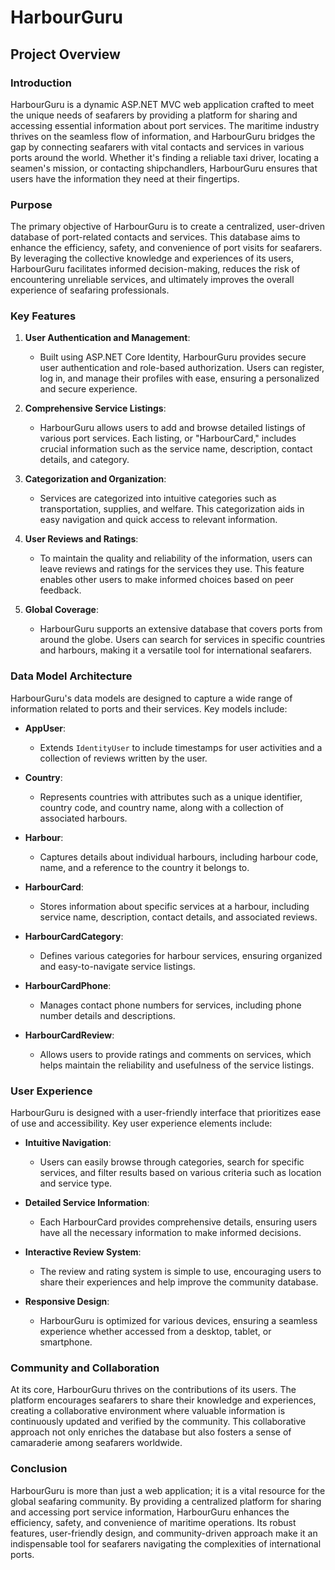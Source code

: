 # HarbourGuru

## Project Overview

### Introduction
HarbourGuru is a dynamic ASP.NET MVC web application crafted to meet the unique needs of seafarers by providing a platform for sharing and accessing essential information about port services. The maritime industry thrives on the seamless flow of information, and HarbourGuru bridges the gap by connecting seafarers with vital contacts and services in various ports around the world. Whether it's finding a reliable taxi driver, locating a seamen's mission, or contacting shipchandlers, HarbourGuru ensures that users have the information they need at their fingertips.

### Purpose
The primary objective of HarbourGuru is to create a centralized, user-driven database of port-related contacts and services. This database aims to enhance the efficiency, safety, and convenience of port visits for seafarers. By leveraging the collective knowledge and experiences of its users, HarbourGuru facilitates informed decision-making, reduces the risk of encountering unreliable services, and ultimately improves the overall experience of seafaring professionals.

### Key Features
1. **User Authentication and Management**:
   - Built using ASP.NET Core Identity, HarbourGuru provides secure user authentication and role-based authorization. Users can register, log in, and manage their profiles with ease, ensuring a personalized and secure experience.

2. **Comprehensive Service Listings**:
   - HarbourGuru allows users to add and browse detailed listings of various port services. Each listing, or "HarbourCard," includes crucial information such as the service name, description, contact details, and category.

3. **Categorization and Organization**:
   - Services are categorized into intuitive categories such as transportation, supplies, and welfare. This categorization aids in easy navigation and quick access to relevant information.

4. **User Reviews and Ratings**:
   - To maintain the quality and reliability of the information, users can leave reviews and ratings for the services they use. This feature enables other users to make informed choices based on peer feedback.

5. **Global Coverage**:
   - HarbourGuru supports an extensive database that covers ports from around the globe. Users can search for services in specific countries and harbours, making it a versatile tool for international seafarers.

### Data Model Architecture
HarbourGuru's data models are designed to capture a wide range of information related to ports and their services. Key models include:

- **AppUser**:
  - Extends `IdentityUser` to include timestamps for user activities and a collection of reviews written by the user.

- **Country**:
  - Represents countries with attributes such as a unique identifier, country code, and country name, along with a collection of associated harbours.

- **Harbour**:
  - Captures details about individual harbours, including harbour code, name, and a reference to the country it belongs to.

- **HarbourCard**:
  - Stores information about specific services at a harbour, including service name, description, contact details, and associated reviews.

- **HarbourCardCategory**:
  - Defines various categories for harbour services, ensuring organized and easy-to-navigate service listings.

- **HarbourCardPhone**:
  - Manages contact phone numbers for services, including phone number details and descriptions.

- **HarbourCardReview**:
  - Allows users to provide ratings and comments on services, which helps maintain the reliability and usefulness of the service listings.

### User Experience
HarbourGuru is designed with a user-friendly interface that prioritizes ease of use and accessibility. Key user experience elements include:

- **Intuitive Navigation**:
  - Users can easily browse through categories, search for specific services, and filter results based on various criteria such as location and service type.

- **Detailed Service Information**:
  - Each HarbourCard provides comprehensive details, ensuring users have all the necessary information to make informed decisions.

- **Interactive Review System**:
  - The review and rating system is simple to use, encouraging users to share their experiences and help improve the community database.

- **Responsive Design**:
  - HarbourGuru is optimized for various devices, ensuring a seamless experience whether accessed from a desktop, tablet, or smartphone.

### Community and Collaboration
At its core, HarbourGuru thrives on the contributions of its users. The platform encourages seafarers to share their knowledge and experiences, creating a collaborative environment where valuable information is continuously updated and verified by the community. This collaborative approach not only enriches the database but also fosters a sense of camaraderie among seafarers worldwide.

### Conclusion
HarbourGuru is more than just a web application; it is a vital resource for the global seafaring community. By providing a centralized platform for sharing and accessing port service information, HarbourGuru enhances the efficiency, safety, and convenience of maritime operations. Its robust features, user-friendly design, and community-driven approach make it an indispensable tool for seafarers navigating the complexities of international ports.
